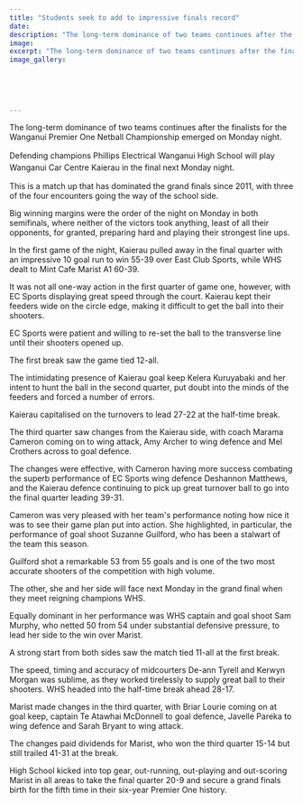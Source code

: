 ```yaml
---
title: "Students seek to add to impressive finals record"
date: 
description: "The long-term dominance of two teams continues after the finalists for the Wanganui Premier One Netball Championship emerged on Monday night, Wanganui Chronicle article on 5/8/15..."
image: 
excerpt: "The long-term dominance of two teams continues after the finalists for the Wanganui Premier One Netball Championship emerged on Monday night."
image_gallery:
    
    
    
    
    
---
```


<p>The long-term dominance of two teams continues after the finalists for the Wanganui Premier One Netball Championship emerged on Monday night.</p>
<p><span style="line-height: 1.5;">Defending champions Phillips Electrical Wanganui High School will play Wanganui Car Centre Kaierau in the final next Monday night.</span></p>
<p>This is a match up that has dominated the grand finals since 2011, with three of the four encounters going the way of the school side.</p>
<p>Big winning margins were the order of the night on Monday in both semifinals, where neither of the victors took anything, least of all their opponents, for granted, preparing hard and playing their strongest line ups.</p>
<p>In the first game of the night, Kaierau pulled away in the final quarter with an impressive 10 goal run to win 55-39 over East Club Sports, while WHS dealt to Mint Cafe Marist A1 60-39.</p>
<p>It was not all one-way action in the first quarter of game one, however, with EC Sports displaying great speed through the court. Kaierau kept their feeders wide on the circle edge, making it difficult to get the ball into their shooters.</p>
<p>EC Sports were patient and willing to re-set the ball to the transverse line until their shooters opened up.</p>
<p>The first break saw the game tied 12-all.</p>
<p>The intimidating presence of Kaierau goal keep Kelera Kuruyabaki and her intent to hunt the ball in the second quarter, put doubt into the minds of the feeders and forced a number of errors.</p>
<p>Kaierau capitalised on the turnovers to lead 27-22 at the half-time break.</p>
<p>The third quarter saw changes from the Kaierau side, with coach Marama Cameron coming on to wing attack, Amy Archer to wing defence and Mel Crothers across to goal defence.</p>
<p>The changes were effective, with Cameron having more success combating the superb performance of EC Sports wing defence Deshannon Matthews, and the Kaierau defence continuing to pick up great turnover ball to go into the final quarter leading 39-31.</p>
<p>Cameron was very pleased with her team's performance noting how nice it was to see their game plan put into action. She highlighted, in particular, the performance of goal shoot Suzanne Guilford, who has been a stalwart of the team this season.</p>
<p>Guilford shot a remarkable 53 from 55 goals and is one of the two most accurate shooters of the competition with high volume.</p>
<p>The other, she and her side will face next Monday in the grand final when they meet reigning champions WHS.</p>
<p>Equally dominant in her performance was WHS captain and goal shoot Sam Murphy, who netted 50 from 54 under substantial defensive pressure, to lead her side to the win over Marist.</p>
<p>A strong start from both sides saw the match tied 11-all at the first break.</p>
<p>The speed, timing and accuracy of midcourters De-ann Tyrell and Kerwyn Morgan was sublime, as they worked tirelessly to supply great ball to their shooters. WHS headed into the half-time break ahead 28-17.</p>
<p>Marist made changes in the third quarter, with Briar Lourie coming on at goal keep, captain Te Atawhai McDonnell to goal defence, Javelle Pareka to wing defence and Sarah Bryant to wing attack.</p>
<p>The changes paid dividends for Marist, who won the third quarter 15-14 but still trailed 41-31 at the break.</p>
<p>High School kicked into top gear, out-running, out-playing and out-scoring Marist in all areas to take the final quarter 20-9 and secure a grand finals birth for the fifth time in their six-year Premier One history.</p>

